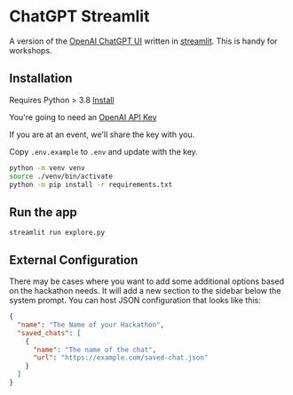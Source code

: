 # ChatGPT Streamlit

A version of the [OpenAI ChatGPT UI](https://chat.openai.com/) written in [streamlit](https://streamlit.io). This is handy for workshops.

## Installation

Requires Python > 3.8 [Install](https://python.org)

You're going to need an [OpenAI API Key](https://platform.openai.com/account/api-keys)

If you are at an event, we'll share the key with you.

Copy `.env.example` to `.env` and update with the key.

```bash
python -m venv venv
source ./venv/bin/activate
python -m pip install -r requirements.txt
```

## Run the app

```
streamlit run explore.py
```

## External Configuration

There may be cases where you want to add some additional options based on the hackathon needs. It will add a new section to the sidebar below the system prompt. You can host JSON configuration that looks like this:

```json
{
  "name": "The Name of your Hackathon",
  "saved_chats": [
    {
      "name": "The name of the chat",
      "url": "https://example.com/saved-chat.json"
    }
  ]
}
```